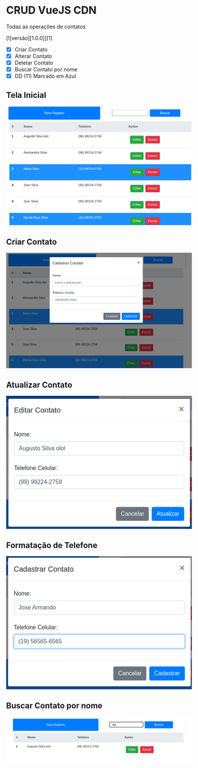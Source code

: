 # CRUD VueJS CDN

Todas as operações de contatos

[![versão][1.0.0]][1]

- [x] Criar Contato
- [x] Alterar Contato
- [x] Deletar Contato
- [x] Buscar Contato por nome
- [x] DD (11) Marcado em Azul

## Tela Inicial

![init](img/tela-principal.png)

## Criar Contato

![created](img/criar-contato.png)

## Atualizar Contato

![updated](img/atualiza-contato.png)

## Formatação de Telefone

![formatacao](img/formatacao-telefone.png)

## Buscar Contato por nome

![search](img/buscar-nome.png)
